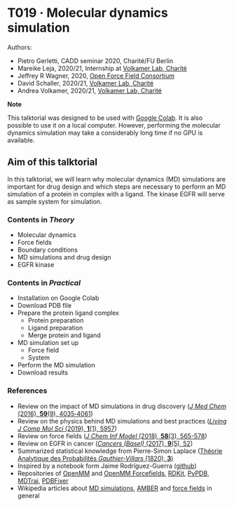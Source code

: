 # T019 · Molecular dynamics simulation

Authors:

- Pietro Gerletti, CADD seminar 2020, Charité/FU Berlin
- Mareike Leja, 2020/21, Internship at [Volkamer Lab, Charité](https://volkamerlab.org/)
- Jeffrey R Wagner, 2020, [Open Force Field Consortium](https://openforcefield.org/)
- David Schaller, 2020/21, [Volkamer Lab, Charité](https://volkamerlab.org/)
- Andrea Volkamer, 2020/21, [Volkamer Lab, Charité](https://volkamerlab.org/)


__Note__

This talktorial was designed to be used with [Google Colab](https://colab.research.google.com/github/volkamerlab/teachopencadd/blob/1bd7cb0c9f6379aebc0c1a0b1c7413685910cffa/teachopencadd/talktorials/019_md_simulation/talktorial.ipynb). It is also possible to use it on a local computer. However, performing the molecular dynamics simulation may take a considerably long time if no GPU is available.


## Aim of this talktorial


In this talktorial, we will learn why molecular dynamics (MD) simulations are important for drug design and which steps are necessary to perform an MD simulation of a protein in complex with a ligand. The kinase EGFR will serve as sample system for simulation.


### Contents in *Theory*

- Molecular dynamics
- Force fields
- Boundary conditions
- MD simulations and drug design
- EGFR kinase


### Contents in *Practical*

- Installation on Google Colab
- Download PDB file
- Prepare the protein ligand complex
  - Protein preparation
  - Ligand preparation
  - Merge protein and ligand
- MD simulation set up
  - Force field
  - System
- Perform the MD simulation
- Download results


### References

- Review on the impact of MD simulations in drug discovery ([_J Med Chem_ (2016), **59**(9), 4035‐4061](https://doi.org/10.1021/acs.jmedchem.5b01684))
- Review on the physics behind MD simulations and best practices ([_Living J Comp Mol Sci_ (2019), **1**(1), 5957](https://doi.org/10.33011/livecoms.1.1.5957))
- Review on force fields ([_J Chem Inf Model_ (2018), **58**(3), 565-578](https://doi.org/10.1021/acs.jcim.8b00042))
- Review on EGFR in cancer ([_Cancers (Basel)_ (2017), **9**(5), 52](https://dx.doi.org/10.3390%2Fcancers9050052))
- Summarized statistical knowledge from Pierre-Simon Laplace ([Théorie Analytique des Probabilités _Gauthier-Villars_ (1820), **3**)](https://archive.org/details/uvrescompltesde31fragoog/page/n15/mode/2up)
- Inspired by a notebook form Jaime Rodríguez-Guerra ([github](https://github.com/jaimergp/uab-msc-bioinf/blob/master/MD%20Simulation%20and%20Analysis%20in%20a%20Notebook.ipynb))
- Repositories of [OpenMM](https://github.com/openmm/openmm) and [OpenMM Forcefields](https://github.com/openmm/openmmforcefields), [RDKit](https://github.com/rdkit/rdkit), [PyPDB](https://github.com/williamgilpin/pypdb), [MDTraj](https://github.com/mdtraj/mdtraj), [PDBFixer](https://github.com/openmm/pdbfixer)
- Wikipedia articles about [MD simulations](https://en.wikipedia.org/wiki/Molecular_dynamics), [AMBER](https://en.wikipedia.org/wiki/AMBER) and [force fields](https://en.wikipedia.org/wiki/Force_field_(chemistry)) in general
